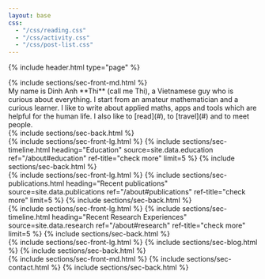 ```yaml
---
layout: base
css:
  - "/css/reading.css"
  - "/css/activity.css"
  - "/css/post-list.css"
---
```


{% include header.html type="page" %}

<!-- intro -->
<section class="alt-color">
  {% include sections/sec-front-md.html %}
  <div class="txt-center" markdown="1">
  My name is Dinh Anh **Thi** (call me Thi), a Vietnamese guy who
  is curious about everything. I start from an amateur mathematician and a
  curious learner. I like to write about applied maths, apps and tools which
  are helpful for the human life. I also like to [read](#), to [travel](#) and to meet
  people.
  </div>
  {% include sections/sec-back.html %}
</section>

<!-- education -->
<section class="alt-color">
  {% include sections/sec-front-lg.html %}
  {% include sections/sec-timeline.html
    heading="Education"
    source=site.data.education
    ref="/about#education"
    ref-title="check more"
    limit=5 %}
  {% include sections/sec-back.html %}
</section>

<!-- publications -->
<section class="alt-color">
  {% include sections/sec-front-lg.html %}
  {% include sections/sec-publications.html
    heading="Recent publications"
    source=site.data.publications
    ref="/about#publications"
    ref-title="check more"
    limit=5 %}
  {% include sections/sec-back.html %}
</section>

<!-- research -->
<section class="alt-color">
  {% include sections/sec-front-lg.html %}
  {% include sections/sec-timeline.html
    heading="Recent Research Experiences"
    source=site.data.research
    ref="/about#research"
    ref-title="check more"
    limit=5 %}
  {% include sections/sec-back.html %}
</section>

<!-- blog -->
<section class="alt-color">
  {% include sections/sec-front-lg.html %}
  {% include sections/sec-blog.html %}
  {% include sections/sec-back.html %}
</section>

<!-- contact -->
<section class="alt-color">
  {% include sections/sec-front-md.html %}
  {% include sections/sec-contact.html %}
  {% include sections/sec-back.html %}
</section>
